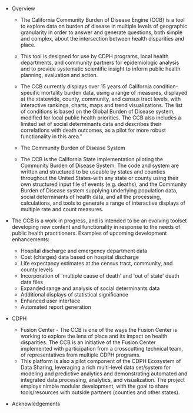 - Overview

  - The California Community Burden of Disease Engine (CCB) is a tool to explore data on burden of disease in multiple levels of geographic granularity in order to answer and generate questions, both simple and complex, about the intersection between health disparities and place. 

  - This tool is designed for use by CDPH programs, local health departments, and community partners for epidemiologic analysis and to provide systematic scientific insight to inform public health planning, evaluation and action.

  - The CCB currently displays over 15 years of California condition-specific mortality burden data, using a range of measures, displayed at the statewide, county, community, and census tract levels, with interactive rankings, charts, maps and trend visualizations. The list of conditions is based on the Global Burden of Disease system, modified for local public health priorities. The CCB also includes a limited set of social determinants data and describes their correlations with death outcomes, as a pilot for more robust functionality in this area." 


  - The Community Burden of Disease System

  - The CCB is the California State implementation piloting the Community Burden of Disease System. The code and system are written and structured to be useable by states and counties throughout the United States-with any state or county using their own structured input file of events (e.g. deaths), and the Community Burden of Disease system supplying underlying population data, social determinants of health data, and all the processing, calculations, and tools to generate a range of interactive displays of multiple rate and count measures.


- The CCB is a work in progress, and is intended to be an evolving toolset developing new content and functionality in response to the needs of public health practitioners. Examples of upcoming development enhancements:

  - Hospital discharge and emergency department data
  - Cost (charges) data based on hospital discharge
  - Life expectancy estimates at the census tract, community, and county levels
  - Incorporation of 'multiple cause of death' and 'out of state' death data files
  - Expanded range and analysis of social determinants data
  - Additional displays of statistical significance
  - Enhanced user interface
  - Automated report generation 


-  CDPH
   - Fusion Center - The CCB is one of the ways the Fusion Center is working to explore the lens of place and its impact on health disparities.  The CCB is an initiative of the Fusion Center implemented with participation from a crosscutting technical team, of representatives from multiple CDPH programs.  
   - This platform is also a pilot component of the CDPH Ecosystem of Data Sharing, leveraging a rich multi-level data set/system for modeling and predictive analytics and demonstrating automated and integrated data processing, analytics, and visualization. The project employs nimble modular development, with the goal to share tools/resources with outside partners (counties and other states). 

- Acknowledgements

